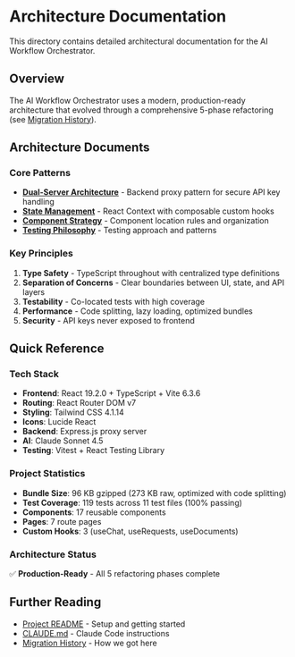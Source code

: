 # Architecture Documentation

This directory contains detailed architectural documentation for the AI Workflow Orchestrator.

## Overview

The AI Workflow Orchestrator uses a modern, production-ready architecture that evolved through a comprehensive 5-phase refactoring (see [Migration History](../history/architectural/MIGRATION_PLAN.md)).

## Architecture Documents

### Core Patterns

- **[Dual-Server Architecture](dual-server.md)** - Backend proxy pattern for secure API key handling
- **[State Management](state-management.md)** - React Context with composable custom hooks
- **[Component Strategy](component-strategy.md)** - Component location rules and organization
- **[Testing Philosophy](testing.md)** - Testing approach and patterns

### Key Principles

1. **Type Safety** - TypeScript throughout with centralized type definitions
2. **Separation of Concerns** - Clear boundaries between UI, state, and API layers
3. **Testability** - Co-located tests with high coverage
4. **Performance** - Code splitting, lazy loading, optimized bundles
5. **Security** - API keys never exposed to frontend

## Quick Reference

### Tech Stack
- **Frontend**: React 19.2.0 + TypeScript + Vite 6.3.6
- **Routing**: React Router DOM v7
- **Styling**: Tailwind CSS 4.1.14
- **Icons**: Lucide React
- **Backend**: Express.js proxy server
- **AI**: Claude Sonnet 4.5
- **Testing**: Vitest + React Testing Library

### Project Statistics
- **Bundle Size**: 96 KB gzipped (273 KB raw, optimized with code splitting)
- **Test Coverage**: 119 tests across 11 test files (100% passing)
- **Components**: 17 reusable components
- **Pages**: 7 route pages
- **Custom Hooks**: 3 (useChat, useRequests, useDocuments)

### Architecture Status

✅ **Production-Ready** - All 5 refactoring phases complete

## Further Reading

- [Project README](../../README.md) - Setup and getting started
- [CLAUDE.md](../../CLAUDE.md) - Claude Code instructions
- [Migration History](../history/) - How we got here
